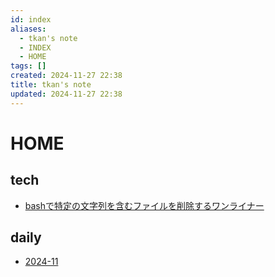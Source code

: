 ```yaml
---
id: index
aliases:
  - tkan's note
  - INDEX
  - HOME
tags: []
created: 2024-11-27 22:38
title: tkan's note
updated: 2024-11-27 22:38
---
```


# HOME

## tech

- [bashで特定の文字列を含むファイルを削除するワンライナー](20241128002544.md)

## daily

- [2024-11](2024-11.md)

